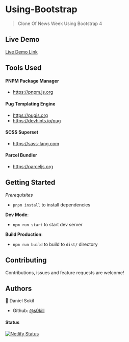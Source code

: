 # Using-Bootstrap

> Clone Of News Week Using Bootstrap 4

## Live Demo

[Live Demo Link](https://s0kil-using-bootstrap.netlify.com)

## Tools Used

#### PNPM Package Manager

- https://pnpm.js.org

#### Pug Templating Engine

- https://pugjs.org
- https://devhints.io/pug

#### SCSS Superset

- https://sass-lang.com

#### Parcel Bundler

- https://parceljs.org

## Getting Started

_Prerequisites_

- `pnpm install` to install dependencies

**Dev Mode**:

- `npm run start` to start dev server

**Build Production**:

- `npm run build` to build to `dist/` directory

## Contributing

Contributions, issues and feature requests are welcome!

## Authors

👤 Daniel Sokil

- Github: [@s0kill](https://github.com/s0kil)

#### Status

[![Netlify Status](https://api.netlify.com/api/v1/badges/db419034-12e2-4dab-8366-e09824761152/deploy-status)](https://app.netlify.com/sites/s0kil-using-bootstrap/deploys)
